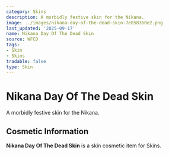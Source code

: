 ```yaml
---
category: Skins
description: A morbidly festive skin for the Nikana.
image: ../images/nikana-day-of-the-dead-skin-7e058360e2.png
last_updated: '2025-09-17'
name: Nikana Day Of The Dead Skin
source: WFCD
tags:
- Skin
- Skins
tradable: false
type: Skin
---
```


# Nikana Day Of The Dead Skin

A morbidly festive skin for the Nikana.

## Cosmetic Information

**Nikana Day Of The Dead Skin** is a skin cosmetic item for Skins.

